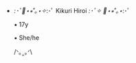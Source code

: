 


- *:･ﾟ🎸⋆⭒˚｡⋆✧*:･ﾟ Kikuri Hiroi *:･ﾟ✧ 🎸⋆⭒˚｡⋆*:･ﾟ

  ▪ 17y

  ▪ She/he

  /ᐠ｡‸｡ᐟ\

 <img align="center" alt="" src="https://github.com/user-attachments/assets/d5b43a09-756f-4c4c-bbc0-669cd25a03f9">
